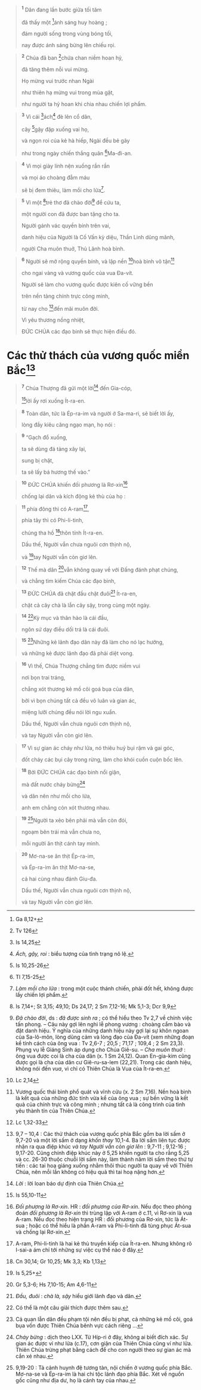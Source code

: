 
> <sup><b>1</b></sup> Dân đang lần bước giữa tối tăm
> 
> đã thấy một [^1*]ánh sáng huy hoàng ;
> 
> đám người sống trong vùng bóng tối,
> 
> nay được ánh sáng bừng lên chiếu rọi.
>


> <sup><b>2</b></sup> Chúa đã ban [^2*]chứa chan niềm hoan hỷ,
> 
> đã tăng thêm nỗi vui mừng.
> 
> Họ mừng vui trước nhan Ngài
> 
> như thiên hạ mừng vui trong mùa gặt,
> 
> như người ta hỷ hoan khi chia nhau chiến lợi phẩm.
>


> <sup><b>3</b></sup> Vì cái [^3*]ách[^1] đè lên cổ dân,
> 
> cây [^4*]gậy đập xuống vai họ,
> 
> và ngọn roi của kẻ hà hiếp, Ngài đều bẻ gãy
> 
> như trong ngày chiến thắng quân [^5*]Ma-đi-an.
>


> <sup><b>4</b></sup> Vì mọi giày lính nện xuống rần rần
> 
> và mọi áo choàng đẫm máu
> 
> sẽ bị đem thiêu, làm mồi cho lửa[^2].
>


> <sup><b>5</b></sup> Vì một [^6*]trẻ thơ đã chào đời[^3] để cứu ta,
> 
> một người con đã được ban tặng cho ta.
> 
> Người gánh vác quyền bính trên vai,
> 
> danh hiệu của Người là Cố Vấn kỳ diệu, Thần Linh dũng mãnh,
> 
> người Cha muôn thuở, Thủ Lãnh hoà bình.
>


> <sup><b>6</b></sup> Người sẽ mở rộng quyền bính, và lập nền [^7*]hoà bình vô tận[^4]
> 
> cho ngai vàng và vương quốc của vua Đa-vít.
> 
> Người sẽ làm cho vương quốc được kiên cố vững bền
> 
> trên nền tảng chính trực công minh,
> 
> từ nay cho [^8*]đến mãi muôn đời.
> 
> Vì yêu thương nồng nhiệt,
> 
> ĐỨC CHÚA các đạo binh sẽ thực hiện điều đó.
>

# Các thử thách của vương quốc miền Bắc[^5]

> <sup><b>7</b></sup> Chúa Thượng đã gửi một lời[^6] đến Gia-cóp,
> 
> [^9*]lời ấy rơi xuống Ít-ra-en.
>


> <sup><b>8</b></sup> Toàn dân, tức là Ép-ra-im và người ở Sa-ma-ri, sẽ biết lời ấy,
> 
> lòng đầy kiêu căng ngạo mạn, họ nói :
>


> <sup><b>9</b></sup> “Gạch đổ xuống,
> 
> ta sẽ dùng đá tảng xây lại,
> 
> sung bị chặt,
> 
> ta sẽ lấy bá hương thế vào.”
>


> <sup><b>10</b></sup> ĐỨC CHÚA khiến đối phương là Rơ-xin[^7]
> 
> chống lại dân và kích động kẻ thù của họ :
>


> <sup><b>11</b></sup> phía đông thì có A-ram[^8],
> 
> phía tây thì có Phi-li-tinh,
> 
> chúng tha hồ [^10*]thôn tính Ít-ra-en.
> 
> Dầu thế, Người vẫn chưa nguôi cơn thịnh nộ,
> 
> và [^11*]tay Người vẫn còn giơ lên.
>


> <sup><b>12</b></sup> Thế mà dân [^12*]vẫn không quay về với Đấng đánh phạt chúng,
> 
> và chẳng tìm kiếm Chúa các đạo binh,
>


> <sup><b>13</b></sup> ĐỨC CHÚA đã chặt đầu chặt đuôi[^9] Ít-ra-en,
> 
> chặt cả cây chà là lẫn cây sậy, trong cùng một ngày.
>


> <sup><b>14</b></sup> [^10]Kỳ mục và thân hào là cái đầu,
> 
> ngôn sứ dạy điều dối trá là cái đuôi.
>


> <sup><b>15</b></sup> [^11]Những kẻ lãnh đạo dân này đã làm cho nó lạc hướng,
> 
> và những kẻ được lãnh đạo đã phải diệt vong.
>


> <sup><b>16</b></sup> Vì thế, Chúa Thượng chẳng tìm được niềm vui
> 
> nơi bọn trai tráng,
> 
> chẳng xót thương kẻ mồ côi goá bụa của dân,
> 
> bởi vì bọn chúng tất cả đều vô luân và gian ác,
> 
> miệng lưỡi chúng đều nói lời ngu xuẩn.
> 
> Dầu thế, Người vẫn chưa nguôi cơn thịnh nộ,
> 
> và tay Người vẫn còn giơ lên.
>


> <sup><b>17</b></sup> Vì sự gian ác cháy như lửa, nó thiêu huỷ bụi rậm và gai góc,
> 
> đốt cháy các bụi cây trong rừng, làm cho khói cuồn cuộn bốc lên.
>


> <sup><b>18</b></sup> Bởi ĐỨC CHÚA các đạo binh nổi giận,
> 
> mà đất nước cháy bừng[^12]
> 
> và dân nên như mồi cho lửa,
> 
> anh em chẳng còn xót thương nhau.
>


> <sup><b>19</b></sup> [^13]Người ta xẻo bên phải mà vẫn còn đói,
> 
> ngoạm bên trái mà vẫn chưa no,
> 
> mỗi người ăn thịt cánh tay mình.
>


> <sup><b>20</b></sup> Mơ-na-se ăn thịt Ép-ra-im,
> 
> và Ép-ra-im ăn thịt Mơ-na-se,
> 
> cả hai cùng nhau đánh Giu-đa.
> 
> Dầu thế, Người vẫn chưa nguôi cơn thịnh nộ,
> 
> và tay Người vẫn còn giơ lên.
>

[^1]: <i>Ách, gậy, roi</i> : biểu tượng của tình trạng nô lệ.
[^2]: <i>Làm mồi cho lửa</i> : trong một cuộc thánh chiến, phải đốt hết, không được lấy chiến lợi phẩm.
[^3]: <i>Đã chào đời</i>, ds : <i>đã được sinh ra</i> ; có thể hiểu theo Tv 2,7 về chính việc tấn phong. – Câu này gợi lên nghi lễ phong vương : choàng cẩm bào và đặt danh hiệu. Ý nghĩa của những danh hiệu này gợi lại sự khôn ngoan của Sa-lô-môn, lòng dũng cảm và lòng đạo của Đa-vít (xem những đoạn kể tính cách của ông vua : Tv 2,6-7 ; 20,5 ; 71,17 ; 109,4 ; 2 Sm 23,3). Phụng vụ lễ Giáng Sinh áp dụng cho Chúa Giê-su. – <i>Cha muôn thuở</i> : ông vua được coi là cha của dân (x. 1 Sm 24,12). Quan En-gia-kim cũng được gọi là cha của dân cư Giê-ru-sa-lem (22,21). Trong các danh hiệu, không nói đến <i>vua</i>, vì chỉ có Thiên Chúa là Vua của Ít-ra-en.
[^4]: Vương quốc thái bình phổ quát và vĩnh cửu (x. 2 Sm 7,16). Nền hoà bình là kết quả của những đức tính vừa kể của ông vua ; sự bền vững là kết quả của chính trực và công minh ; nhưng tất cả là công trình của tình yêu thành tín của Thiên Chúa.
[^5]: 9,7 – 10,4 : Các thử thách của vương quốc phía Bắc gồm ba lời sấm ở 9,7-20 và một lời sấm ở dạng <i>khốn thay</i> 10,1-4. Ba lời sấm liên tục được nhận ra qua điệp khúc <i>và tay Người vẫn còn giơ lên</i> : 9,7-11 ; 9,12-16 ; 9,17-20. Cũng chính điệp khúc này ở 5,25 khiến người ta cho rằng 5,25 và cc. 26-30 thuộc chuỗi lời sấm này, làm thành năm lời sấm theo thứ tự tiến : các tai hoạ giáng xuống nhằm thôi thúc người ta quay về với Thiên Chúa, nên mỗi lần không có hiệu quả thì tai hoạ nặng hơn.
[^6]: <i>Lời</i> : lời loan báo dự định của Thiên Chúa.
[^7]: <i>Đối phương là Rơ-xin</i>. HR : <i>đối phương của Rơ-xin</i>. Nếu đọc theo phỏng đoán <i>đối phương là Rơ-xin</i> thì trùng lập với A-ram ở c.11, vì Rơ-xin là vua A-ram. Nếu đọc theo hiện trạng HR : đối phương của Rơ-xin, tức là Át-sua ; hoặc có thể hiểu là phần A-ram và Phi-li-tinh đã tùng phục Át-sua và chống lại Rơ-xin.
[^8]: A-ram, Phi-li-tinh là hai kẻ thù truyền kiếp của Ít-ra-en. Nhưng không rõ I-sai-a ám chỉ tới những sự việc cụ thể nào ở đây.
[^9]: <i>Đầu, đuôi</i> : <i>chà là, sậy</i> hiểu giới lãnh đạo và dân.
[^10]: Có thể là một câu giải thích được thêm sau.
[^11]: Cả quan lẫn dân đều phạm tội nên đều bị phạt, cả những kẻ mồ côi, goá bụa vốn được Thiên Chúa bênh vực cách riêng ...
[^12]: <i>Cháy bừng</i> : dịch theo LXX. Từ Híp-ri ở đây, không ai biết đích xác. Sự gian ác được ví như lửa (c.17), cơn giận của Thiên Chúa cũng ví như lửa. Thiên Chúa trừng phạt bằng cách để cho con người theo sự gian ác mà cắn xé nhau.
[^13]: 9,19-20 : Tả cảnh huynh đệ tương tàn, nội chiến ở vương quốc phía Bắc. Mơ-na-se và Ép-ra-im là hai chi tộc lãnh đạo phía Bắc. Xét về nguồn gốc cũng như địa dư, họ là cánh tay của nhau.
[^1*]: Ga 8,12+
[^2*]: Tv 126
[^3*]: Is 14,25
[^4*]: Is 10,25-26
[^5*]: Tl 7,15-25
[^6*]: Is 7,14+; St 3,15; 49,10; Ds 24,17; 2 Sm 7,12-16; Mk 5,1-3; Dcr 9,9
[^7*]: Lc 2,14
[^8*]: Lc 1,32-33
[^9*]: Is 55,10-11
[^10*]: Cn 30,14; Gr 10,25; Mk 3,3; Kb 1,13
[^11*]: Is 5,25+
[^12*]: Gr 5,3-6; Hs 7,10-15; Am 4,6-11
